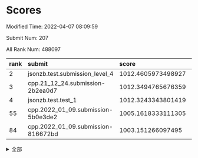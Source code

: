# Scores

Modified Time: 2022-04-07 08:09:59

Submit Num: 207

All Rank Num: 488097

| rank |               submit               |       score        |       sigma        | pk_num |
| :--- | :--------------------------------- | :----------------- | :----------------- | :----- |
| 2    | jsonzb.test.submission_level_4     | 1012.4605973498927 | 0.7802314153520212 | 9430   |
| 3    | cpp.21_12_24.submission-2b2ea0d7   | 1012.3494765676359 | 0.7985570010815595 | 9430   |
| 4    | jsonzb.test.test_1                 | 1012.3243343801419 | 0.7907860984417007 | 9431   |
| 55   | cpp.2022_01_09.submission-5b0e3de2 | 1005.1618333111305 | 0.7266027348378451 | 9435   |
| 84   | cpp.2022_01_09.submission-816672bd | 1003.151266097495  | 0.7065344357016996 | 9431   |


<details>
<summary>全部</summary>

| rank |                 submit                 |       score        |       sigma        | pk_num |
| :--- | :------------------------------------- | :----------------- | :----------------- | :----- |
| 1    | gobigger.level_3.submission_level_3_39 | 1012.7467320461095 | 0.8016531869652659 | 9430   |
| 2    | jsonzb.test.submission_level_4         | 1012.4605973498927 | 0.7802314153520212 | 9430   |
| 3    | cpp.21_12_24.submission-2b2ea0d7       | 1012.3494765676359 | 0.7985570010815595 | 9430   |
| 4    | jsonzb.test.test_1                     | 1012.3243343801419 | 0.7907860984417007 | 9431   |
| 5    | gobigger.level_3.submission_level_3_23 | 1011.5157064029548 | 0.7872404365282001 | 9437   |
| 6    | gobigger.level_3.submission_level_3_9  | 1011.3487029135779 | 0.7569771230617903 | 9434   |
| 7    | gobigger.level_3.submission_level_3_15 | 1011.2825404323846 | 0.7774781299146627 | 9433   |
| 8    | gobigger.level_3.submission_level_3_17 | 1011.2072204094893 | 0.7806440454307741 | 9436   |
| 9    | gobigger.level_3.submission_level_3_12 | 1011.1704824211347 | 0.7790629657486926 | 9435   |
| 10   | gobigger.level_3.submission_level_3_37 | 1010.9435875207083 | 0.7791435968971767 | 9432   |
| 11   | gobigger.level_3.submission_level_3_8  | 1010.8688228876837 | 0.7813776319284853 | 9432   |
| 12   | gobigger.level_3.submission_level_3_43 | 1010.7170016371211 | 0.7699891102668208 | 9429   |
| 13   | gobigger.level_3.submission_level_3_25 | 1010.6981675712487 | 0.7674406834672554 | 9430   |
| 14   | gobigger.level_3.submission_level_3_36 | 1010.4190427166221 | 0.7472169757719487 | 9432   |
| 15   | gobigger.level_3.submission_level_3_48 | 1010.3787677978361 | 0.7734130605980127 | 9432   |
| 16   | gobigger.level_3.submission_level_3_32 | 1010.3725352298861 | 0.7690777010155152 | 9433   |
| 17   | gobigger.level_3.submission_level_3_7  | 1010.308617644909  | 0.7659781884289801 | 9438   |
| 18   | gobigger.level_3.submission_level_3_24 | 1010.2480743893315 | 0.750996943446006  | 9429   |
| 19   | gobigger.level_3.submission_level_3_42 | 1010.2365713504687 | 0.7618006841224416 | 9434   |
| 20   | gobigger.level_3.submission_level_3_22 | 1010.2296162149241 | 0.7722489046084331 | 9433   |
| 21   | gobigger.level_3.submission_level_3_33 | 1010.2198509586564 | 0.7468167181111891 | 9434   |
| 22   | gobigger.level_3.submission_level_3_0  | 1010.1900032615092 | 0.7673871542533147 | 9428   |
| 23   | gobigger.level_3.submission_level_3_40 | 1010.0977314664278 | 0.7481698660251063 | 9432   |
| 24   | gobigger.level_3.submission_level_3_13 | 1010.0511053568109 | 0.7536869307018484 | 9437   |
| 25   | gobigger.level_3.submission_level_3_49 | 1009.9265822006104 | 0.7540958840601814 | 9431   |
| 26   | gobigger.level_3.submission_level_3_44 | 1009.8600802843431 | 0.7855287276457228 | 9436   |
| 27   | gobigger.level_3.submission_level_3_35 | 1009.7479203044265 | 0.7759797087669245 | 9433   |
| 28   | gobigger.level_3.submission_level_3_47 | 1009.720815424498  | 0.7433221255310741 | 9427   |
| 29   | gobigger.level_3.submission_level_3_26 | 1009.7041838304931 | 0.7817514932385684 | 9435   |
| 30   | gobigger.level_3.submission_level_3_46 | 1009.6825866732527 | 0.7494604959487196 | 9429   |
| 31   | gobigger.level_3.submission_level_3_3  | 1009.5638130282163 | 0.7424043697945396 | 9427   |
| 32   | gobigger.level_3.submission_level_3_5  | 1009.5377159127446 | 0.7645770780633828 | 9431   |
| 33   | gobigger.level_3.submission_level_3_41 | 1009.5277372516287 | 0.7418384568007843 | 9429   |
| 34   | gobigger.level_3.submission_level_3_30 | 1009.5090528716029 | 0.7538024680097878 | 9432   |
| 35   | gobigger.level_3.submission_level_3_2  | 1009.4933072104155 | 0.7539729362439127 | 9434   |
| 36   | gobigger.level_3.submission_level_3_18 | 1009.4923217248211 | 0.7477948847787127 | 9434   |
| 37   | gobigger.level_3.submission_level_3_31 | 1009.4147685091815 | 0.7571325275507448 | 9434   |
| 38   | gobigger.level_3.submission_level_3_45 | 1009.4033283417157 | 0.7703043661283562 | 9435   |
| 39   | gobigger.level_3.submission_level_3_27 | 1009.3293970881683 | 0.7427268474851213 | 9433   |
| 40   | gobigger.level_3.submission_level_3_10 | 1009.2831525193343 | 0.7667681430512021 | 9431   |
| 41   | gobigger.level_3.submission_level_3_6  | 1009.2770863640462 | 0.76426295622183   | 9428   |
| 42   | gobigger.level_3.submission_level_3_4  | 1009.2449988389316 | 0.7571474771758466 | 9432   |
| 43   | gobigger.level_3.submission_level_3_19 | 1009.2220440391153 | 0.7512001113995811 | 9425   |
| 44   | gobigger.level_3.submission_level_3_16 | 1009.2115796467374 | 0.757187616910089  | 9433   |
| 45   | gobigger.level_3.submission_level_3_1  | 1009.1348229253869 | 0.7425867607634562 | 9433   |
| 46   | gobigger.level_3.submission_level_3_21 | 1009.1318862467098 | 0.7689269067183993 | 9426   |
| 47   | gobigger.level_3.submission_level_3_11 | 1009.123045918341  | 0.7603301757589669 | 9430   |
| 48   | gobigger.level_3.submission_level_3_14 | 1009.1082320465572 | 0.745105663282125  | 9430   |
| 49   | gobigger.level_3.submission_level_3_29 | 1009.0523135944726 | 0.7528238786049755 | 9432   |
| 50   | gobigger.level_3.submission_level_3_28 | 1009.0106876602821 | 0.72782918545236   | 9436   |
| 51   | gobigger.level_3.submission_level_3_38 | 1008.7856496713237 | 0.7513300957681761 | 9428   |
| 52   | gobigger.level_3.submission_level_3_34 | 1008.7227051500718 | 0.7457478939875927 | 9432   |
| 53   | gobigger.level_3.submission_level_3_20 | 1008.5228937689066 | 0.7482599988656508 | 9430   |
| 54   | gobigger.level_1.submission_level_1_49 | 1005.1989571980162 | 0.7203673414040728 | 9430   |
| 55   | cpp.2022_01_09.submission-5b0e3de2     | 1005.1618333111305 | 0.7266027348378451 | 9435   |
| 56   | gobigger.level_1.submission_level_1_45 | 1005.1567886027891 | 0.727429751851088  | 9434   |
| 57   | gobigger.level_1.submission_level_1_43 | 1004.617708717251  | 0.7166963428765031 | 9433   |
| 58   | gobigger.level_1.submission_level_1_19 | 1004.3893636818851 | 0.7166458282154636 | 9432   |
| 59   | gobigger.level_1.submission_level_1_35 | 1004.1342982627389 | 0.719595847647739  | 9434   |
| 60   | gobigger.level_1.submission_level_1_16 | 1004.1039494452358 | 0.7077288131676194 | 9433   |
| 61   | gobigger.level_1.submission_level_1_37 | 1003.9997751416985 | 0.7193960085648391 | 9425   |
| 62   | gobigger.level_1.submission_level_1_10 | 1003.9701021275607 | 0.7187626806339636 | 9432   |
| 63   | gobigger.level_1.submission_level_1_23 | 1003.9446797308964 | 0.7144562549677814 | 9434   |
| 64   | gobigger.level_1.submission_level_1_11 | 1003.9401054895035 | 0.7079811044152522 | 9429   |
| 65   | gobigger.level_1.submission_level_1_17 | 1003.930656320463  | 0.7204730006201184 | 9431   |
| 66   | gobigger.level_1.submission_level_1_29 | 1003.8494226632645 | 0.7157177348699701 | 9432   |
| 67   | gobigger.level_1.submission_level_1_38 | 1003.7664839047424 | 0.7233616813253562 | 9430   |
| 68   | gobigger.level_1.submission_level_1_28 | 1003.7134193395582 | 0.7111468118730867 | 9435   |
| 69   | gobigger.level_1.submission_level_1_36 | 1003.6936655392926 | 0.7160508065327323 | 9434   |
| 70   | gobigger.level_1.submission_level_1_40 | 1003.6935429943336 | 0.7111448330270573 | 9430   |
| 71   | gobigger.level_1.submission_level_1_7  | 1003.6638060958703 | 0.7257480084536646 | 9434   |
| 72   | gobigger.level_1.submission_level_1_9  | 1003.6273126908259 | 0.7100111504087023 | 9429   |
| 73   | gobigger.level_1.submission_level_1_41 | 1003.62244100419   | 0.7311961029481033 | 9435   |
| 74   | gobigger.level_1.submission_level_1_4  | 1003.6120227906937 | 0.7173911446911273 | 9434   |
| 75   | gobigger.level_1.submission_level_1_47 | 1003.5813016462081 | 0.7188916004142718 | 9432   |
| 76   | gobigger.level_1.submission_level_1_32 | 1003.5803189169395 | 0.7099266357370488 | 9432   |
| 77   | gobigger.level_1.submission_level_1_1  | 1003.571605493427  | 0.7253690178687214 | 9435   |
| 78   | gobigger.level_1.submission_level_1_21 | 1003.5553825955132 | 0.7085433165796857 | 9432   |
| 79   | gobigger.level_1.submission_level_1_6  | 1003.5342449637924 | 0.7306681235847129 | 9431   |
| 80   | gobigger.level_1.submission_level_1_44 | 1003.5183877995032 | 0.7070062941125878 | 9435   |
| 81   | gobigger.level_1.submission_level_1_14 | 1003.2713964352268 | 0.71491320763544   | 9431   |
| 82   | gobigger.level_1.submission_level_1_42 | 1003.2335572259406 | 0.6973207549763968 | 9434   |
| 83   | gobigger.level_1.submission_level_1_25 | 1003.2187082798956 | 0.7197029596283991 | 9434   |
| 84   | cpp.2022_01_09.submission-816672bd     | 1003.151266097495  | 0.7065344357016996 | 9431   |
| 85   | gobigger.level_1.submission_level_1_24 | 1003.1089135531945 | 0.7257741260703326 | 9432   |
| 86   | gobigger.level_1.submission_level_1_2  | 1003.0596528373646 | 0.7188641246383688 | 9434   |
| 87   | gobigger.level_1.submission_level_1_20 | 1003.0260697941022 | 0.7033653470185746 | 9434   |
| 88   | gobigger.level_1.submission_level_1_12 | 1002.9673326057535 | 0.7242986828919229 | 9431   |
| 89   | gobigger.level_1.submission_level_1_3  | 1002.9495660763582 | 0.7204755344964545 | 9439   |
| 90   | gobigger.level_1.submission_level_1_30 | 1002.9032253847276 | 0.7196521950216661 | 9432   |
| 91   | gobigger.level_1.submission_level_1_26 | 1002.8789506042684 | 0.7275260237687616 | 9430   |
| 92   | gobigger.level_1.submission_level_1_27 | 1002.8317906439194 | 0.7256223216852252 | 9431   |
| 93   | gobigger.level_1.submission_level_1_22 | 1002.6639519519426 | 0.7053853954243944 | 9429   |
| 94   | gobigger.level_1.submission_level_1_34 | 1002.5819200638857 | 0.7112846119974542 | 9433   |
| 95   | gobigger.level_1.submission_level_1_18 | 1002.5669746460574 | 0.7108198392315794 | 9432   |
| 96   | gobigger.level_1.submission_level_1_5  | 1002.5248017899285 | 0.712045080182695  | 9435   |
| 97   | gobigger.level_1.submission_level_1_39 | 1002.5135271180743 | 0.7082393423471388 | 9430   |
| 98   | gobigger.level_1.submission_level_1_33 | 1002.4450562183861 | 0.7087322623466261 | 9429   |
| 99   | gobigger.level_1.submission_level_1_8  | 1002.4099226590821 | 0.715653898138592  | 9430   |
| 100  | gobigger.level_1.submission_level_1_0  | 1002.3470531345992 | 0.722413690367902  | 9431   |
| 101  | gobigger.level_1.submission_level_1_31 | 1002.258856188828  | 0.7025634576028443 | 9431   |
| 102  | gobigger.level_1.submission_level_1_46 | 1002.2356093398764 | 0.7104296845926144 | 9428   |
| 103  | gobigger.level_1.submission_level_1_48 | 1002.0458163453922 | 0.7191294582271626 | 9432   |
| 104  | gobigger.level_1.submission_level_1_13 | 1001.7949692954585 | 0.704956582173011  | 9426   |
| 105  | gobigger.level_1.submission_level_1_15 | 1001.7320402257697 | 0.7017343904823925 | 9426   |
| 106  | gobigger.random.submission_random_6    | 997.5610182835806  | 0.706126786897814  | 9426   |
| 107  | gobigger.random.submission_random_21   | 997.3833588527394  | 0.7101259770891558 | 9435   |
| 108  | gobigger.random.submission_random_25   | 997.309716070558   | 0.714880392946918  | 9429   |
| 109  | gobigger.random.submission_random_44   | 996.9528808866836  | 0.7090072228878332 | 9433   |
| 110  | gobigger.random.submission_random_29   | 996.9270573343146  | 0.7004241041772516 | 9427   |
| 111  | gobigger.random.submission_random_7    | 996.907184985811   | 0.7258808766894594 | 9433   |
| 112  | gobigger.random.submission_random_3    | 996.7722712340687  | 0.7022305476712135 | 9428   |
| 113  | gobigger.random.submission_random_39   | 996.6462663569794  | 0.7048050246072276 | 9437   |
| 114  | gobigger.random.submission_random_36   | 996.6182060313158  | 0.7054791843838419 | 9434   |
| 115  | gobigger.random.submission_random_18   | 996.6140951749029  | 0.7167919821555401 | 9428   |
| 116  | gobigger.random.submission_random_9    | 996.583389923428   | 0.7069587472978562 | 9433   |
| 117  | gobigger.random.submission_random_42   | 996.4845123664653  | 0.715223540647032  | 9431   |
| 118  | gobigger.random.submission_random_49   | 996.4400444043081  | 0.7063835986534116 | 9433   |
| 119  | gobigger.random.submission_random_34   | 996.3663451290174  | 0.7089104086604906 | 9431   |
| 120  | gobigger.random.submission_random_33   | 996.3345287343627  | 0.7110068997121594 | 9433   |
| 121  | gobigger.random.submission_random_17   | 996.3270647606404  | 0.7092762251446674 | 9435   |
| 122  | gobigger.random.submission_random_31   | 996.3129663852227  | 0.7135385290248974 | 9427   |
| 123  | gobigger.random.submission_random_40   | 996.2639627380983  | 0.6957753320765089 | 9436   |
| 124  | gobigger.random.submission_random_8    | 996.2401216213806  | 0.7065826015430682 | 9430   |
| 125  | gobigger.random.submission_random_2    | 996.2127999341787  | 0.7057136895174684 | 9435   |
| 126  | gobigger.random.submission_random_0    | 996.2091242688228  | 0.7053558748320566 | 9429   |
| 127  | gobigger.random.submission_random_10   | 996.1884001334987  | 0.7052425500920109 | 9428   |
| 128  | gobigger.random.submission_random_23   | 996.1752935486373  | 0.7259260322002062 | 9430   |
| 129  | gobigger.random.submission_random_19   | 996.1034365438793  | 0.7113875060965331 | 9433   |
| 130  | gobigger.random.submission_random_48   | 996.0993706828776  | 0.7268027222768517 | 9435   |
| 131  | gobigger.random.submission_random_11   | 996.0927302598997  | 0.6987601668312101 | 9425   |
| 132  | gobigger.random.submission_random_15   | 996.0639304942753  | 0.722942373576131  | 9429   |
| 133  | gobigger.random.submission_random_35   | 996.017451083235   | 0.719935590549228  | 9430   |
| 134  | gobigger.random.submission_random_16   | 995.8905983590499  | 0.7256479982891108 | 9434   |
| 135  | gobigger.random.submission_random_32   | 995.867252385628   | 0.7167899037193344 | 9433   |
| 136  | gobigger.random.submission_random_43   | 995.8232654456966  | 0.6953940177067716 | 9430   |
| 137  | gobigger.random.submission_random_1    | 995.813751390552   | 0.709211804213076  | 9433   |
| 138  | gobigger.random.submission_random_14   | 995.6978913812106  | 0.707077107813647  | 9436   |
| 139  | gobigger.random.submission_random_4    | 995.6430583432539  | 0.7059492736053911 | 9428   |
| 140  | gobigger.random.submission_random_45   | 995.6036848009604  | 0.7046076187929547 | 9432   |
| 141  | gobigger.random.submission_random_28   | 995.5826087378972  | 0.7209540601430886 | 9435   |
| 142  | gobigger.random.submission_random_20   | 995.5557574514274  | 0.713804722856024  | 9433   |
| 143  | gobigger.random.submission_random_37   | 995.5235749090272  | 0.716794332431525  | 9432   |
| 144  | gobigger.random.submission_random_12   | 995.5000177360645  | 0.7052550694519563 | 9428   |
| 145  | gobigger.random.submission_random_24   | 995.4886778348279  | 0.7138096725164631 | 9433   |
| 146  | gobigger.random.submission_random_22   | 995.4770373626612  | 0.7179183331975797 | 9431   |
| 147  | gobigger.random.submission_random_27   | 995.3873785775705  | 0.7114126851652082 | 9429   |
| 148  | gobigger.random.submission_random_30   | 995.3799954310043  | 0.7144591524009837 | 9432   |
| 149  | gobigger.random.submission_random_26   | 995.290401164643   | 0.7096082778960413 | 9429   |
| 150  | gobigger.random.submission_random_38   | 995.2706760594297  | 0.7147596157630447 | 9434   |
| 151  | gobigger.random.submission_random_13   | 994.8832176851857  | 0.7144901615352054 | 9431   |
| 152  | gobigger.random.submission_random_5    | 994.773744081813   | 0.7272444541696532 | 9437   |
| 153  | gobigger.random.submission_random_46   | 994.5069956689767  | 0.6989842213675519 | 9436   |
| 154  | gobigger.level_2.submission_level_2_44 | 994.3304737503028  | 0.7285915388135668 | 9429   |
| 155  | gobigger.random.submission_random_41   | 994.1565724356644  | 0.7035388246240206 | 9430   |
| 156  | gobigger.level_2.submission_level_2_1  | 994.0527065281503  | 0.723400629837397  | 9434   |
| 157  | gobigger.random.submission_random_47   | 994.0128422429684  | 0.7338639840113705 | 9428   |
| 158  | gobigger.level_2.submission_level_2_4  | 993.9258591882266  | 0.7335068233773576 | 9434   |
| 159  | gobigger.level_2.submission_level_2_11 | 993.8124987130823  | 0.7436327883200038 | 9437   |
| 160  | gobigger.level_2.submission_level_2_15 | 993.807651748404   | 0.7344194492827378 | 9435   |
| 161  | gobigger.level_2.submission_level_2_22 | 993.7196830277785  | 0.7438280768736224 | 9437   |
| 162  | gobigger.level_2.submission_level_2_18 | 993.6320442989337  | 0.7262399505669325 | 9431   |
| 163  | gobigger.level_2.submission_level_2_38 | 993.5321285193651  | 0.7434353782006443 | 9435   |
| 164  | gobigger.level_2.submission_level_2_5  | 993.5052143457136  | 0.747759165455467  | 9432   |
| 165  | gobigger.level_2.submission_level_2_12 | 993.3806341631736  | 0.7305740532458511 | 9429   |
| 166  | gobigger.level_2.submission_level_2_9  | 993.2436618117423  | 0.739717567196709  | 9432   |
| 167  | gobigger.level_2.submission_level_2_31 | 993.2100282545656  | 0.7420078951169614 | 9428   |
| 168  | gobigger.level_2.submission_level_2_24 | 993.1838155153463  | 0.7376186694689439 | 9434   |
| 169  | gobigger.level_2.submission_level_2_45 | 993.1189186882993  | 0.7307112729257416 | 9436   |
| 170  | gobigger.level_2.submission_level_2_25 | 992.7360160412829  | 0.7480788133369374 | 9429   |
| 171  | gobigger.level_2.submission_level_2_36 | 992.7283669715042  | 0.7334875453102971 | 9427   |
| 172  | gobigger.level_2.submission_level_2_34 | 992.6474917470989  | 0.7369096754281426 | 9431   |
| 173  | gobigger.level_2.submission_level_2_6  | 992.6429083825484  | 0.735996331076662  | 9426   |
| 174  | gobigger.level_2.submission_level_2_0  | 992.6062482371066  | 0.7590694880938403 | 9430   |
| 175  | gobigger.level_2.submission_level_2_35 | 992.6005597835126  | 0.7410694417664978 | 9432   |
| 176  | gobigger.level_2.submission_level_2_28 | 992.4689228534007  | 0.7495099541791234 | 9436   |
| 177  | gobigger.level_2.submission_level_2_46 | 992.451415988799   | 0.7461966344226729 | 9435   |
| 178  | gobigger.level_2.submission_level_2_49 | 992.432405441776   | 0.7439658484704043 | 9430   |
| 179  | gobigger.level_2.submission_level_2_27 | 992.3901609125157  | 0.7594109758230638 | 9433   |
| 180  | gobigger.level_2.submission_level_2_2  | 992.3901279143506  | 0.7502877551201853 | 9431   |
| 181  | gobigger.level_2.submission_level_2_10 | 992.2653957492845  | 0.7499143640354927 | 9427   |
| 182  | gobigger.level_2.submission_level_2_43 | 992.1282222802323  | 0.7450340869422417 | 9430   |
| 183  | gobigger.level_2.submission_level_2_47 | 992.0816870174606  | 0.7664622719519475 | 9434   |
| 184  | gobigger.level_2.submission_level_2_39 | 992.0776888619095  | 0.7502557983728011 | 9428   |
| 185  | gobigger.level_2.submission_level_2_42 | 992.0674885042805  | 0.7545060806084575 | 9440   |
| 186  | gobigger.level_2.submission_level_2_30 | 992.052797555399   | 0.758112772248512  | 9435   |
| 187  | gobigger.level_2.submission_level_2_3  | 991.8373850070785  | 0.7554788122006153 | 9433   |
| 188  | gobigger.level_2.submission_level_2_33 | 991.7877023709427  | 0.7417651570894845 | 9434   |
| 189  | gobigger.level_2.submission_level_2_14 | 991.688382786183   | 0.7463276350812326 | 9429   |
| 190  | gobigger.level_2.submission_level_2_26 | 991.6869653170759  | 0.7327516488979291 | 9428   |
| 191  | gobigger.level_2.submission_level_2_13 | 991.6731478716623  | 0.7445854437422931 | 9431   |
| 192  | gobigger.level_2.submission_level_2_40 | 991.6482211224163  | 0.7490424912723758 | 9434   |
| 193  | gobigger.level_2.submission_level_2_21 | 991.571405552744   | 0.7561287403049066 | 9435   |
| 194  | gobigger.level_2.submission_level_2_19 | 991.5451852809072  | 0.742440872342228  | 9426   |
| 195  | gobigger.level_2.submission_level_2_20 | 991.4636605037674  | 0.7600632325234212 | 9434   |
| 196  | gobigger.level_2.submission_level_2_8  | 991.4040754025839  | 0.7793156151987182 | 9430   |
| 197  | gobigger.level_2.submission_level_2_17 | 991.3299539434413  | 0.7612767933574178 | 9431   |
| 198  | gobigger.level_2.submission_level_2_16 | 991.1503515556528  | 0.7636127786499054 | 9434   |
| 199  | gobigger.level_2.submission_level_2_37 | 991.0153517376523  | 0.7615235285034125 | 9427   |
| 200  | gobigger.level_2.submission_level_2_41 | 991.006104739102   | 0.742857898412561  | 9434   |
| 201  | gobigger.level_2.submission_level_2_29 | 990.995582464559   | 0.7607093544931334 | 9438   |
| 202  | gobigger.level_2.submission_level_2_48 | 990.9801469735869  | 0.7518372830309209 | 9432   |
| 203  | gobigger.level_2.submission_level_2_32 | 990.6852874169592  | 0.7627505674892401 | 9427   |
| 204  | gobigger.level_2.submission_level_2_7  | 990.5170053631213  | 0.767268018343488  | 9432   |
| 205  | gobigger.level_2.submission_level_2_23 | 990.0221043823342  | 0.790917121486263  | 9432   |
| 206  | gobigger.none.submission_none_0        | 977.1345471021859  | 1.2837673659227697 | 9434   |
| 207  | gobigger.none.submission_none_1        | 976.0271741007285  | 1.517807970766155  | 9438   |

</details>